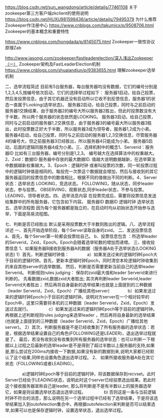 https://blog.csdn.net/sun_wangdong/article/details/77461108   关于zookeeper第三方客户端zkclient的使用说明
https://blog.csdn.net/HUXU981598436/article/details/79495379  为什么推荐Zookeeper作注册中心
https://www.cnblogs.com/takumicx/p/9508706.html  Zookeeper的基本概念和重要特性


https://www.cnblogs.com/hongdada/p/8145075.html Zookeeper一致性协议原理Zab

http://www.jasongj.com/zookeeper/fastleaderelection/深入浅出Zookeeper（一） Zookeeper架构及FastLeaderElection机制
https://www.cnblogs.com/shuaiandjun/p/9383655.html  理解zookeeper选举机制

二、选举流程简述
目前有5台服务器，每台服务器均没有数据，它们的编号分别是1,2,3,4,5,按编号依次启动，它们的选择举过程如下：
服务器1启动，给自己投票，然后发投票信息，由于其它机器还没有启动所以它收不到反馈信息，服务器1的状态一直属于Looking(选举状态)。
服务器2启动，给自己投票，同时与之前启动的服务器1交换结果，由于服务器2的编号大所以服务器2胜出，但此时投票数没有大于半数，所以两个服务器的状态依然是LOOKING。
服务器3启动，给自己投票，同时与之前启动的服务器1,2交换信息，由于服务器3的编号最大所以服务器3胜出，此时投票数正好大于半数，所以服务器3成为领导者，服务器1,2成为小弟。
服务器4启动，给自己投票，同时与之前启动的服务器1,2,3交换信息，尽管服务器4的编号大，但之前服务器3已经胜出，所以服务器4只能成为小弟。
服务器5启动，后面的逻辑同服务器4成为小弟。三、选择机制中的概念1、Serverid：服务器ID
比如有三台服务器，编号分别是1,2,3。
编号越大在选择算法中的权重越大。2、Zxid：数据ID
服务器中存放的最大数据ID.
值越大说明数据越新，在选举算法中数据越新权重越大。3、Epoch：逻辑时钟
或者叫投票的次数，同一轮投票过程中的逻辑时钟值是相同的。每投完一次票这个数据就会增加，然后与接收到的其它服务器返回的投票信息中的数值相比，根据不同的值做出不同的判断。4、Server状态：选举状态
LOOKING，竞选状态。
FOLLOWING，随从状态，同步leader状态，参与投票。
OBSERVING，观察状态,同步leader状态，不参与投票。
LEADING，领导者状态。四、选举消息内容
在投票完成后，需要将投票信息发送给集群中的所有服务器，它包含如下内容。
服务器ID
数据ID
逻辑时钟
选举状态
五、选举流程图
因为每个服务器都是独立的，在启动时均从初始状态开始参与选举，下面是简易流程图。

七、判断是否已经胜出
默认是采用投票数大于半数则胜出的逻辑。八、选举流程详述
一、首先开始选举阶段，每个Server读取自身的zxid。
二、发送投票信息
   a、首先，每个Server第一轮都会投票给自己。
   b、投票信息包含 ：所选举leader的Serverid，Zxid，Epoch。Epoch会随着选举轮数的增加而递增。
三、接收投票信息
  1、如果服务器B接收到服务器A的数据（服务器A处于选举状态(LOOKING 状态)
     1）首先，判断逻辑时钟值：
　　　　a）如果发送过来的逻辑时钟Epoch大于目前的逻辑时钟。首先，更新本逻辑时钟Epoch，同时清空本轮逻辑时钟收集到的来自其他server的选举数据。
然后，判断是否需要更新当前自己的选举leader Serverid。
判断规则rules judging：
保存的zxid最大值和leader Serverid来进行判断的。
先看数据zxid,数据zxid大者胜出;
其次再判断leader Serverid,leader Serverid大者胜出；
然后再将自身最新的选举结果(也就是上面提到的三种数据（leader Serverid，Zxid，Epoch）广播给其他server)
　　　　b）如果发送过来的逻辑时钟Epoch小于目前的逻辑时钟。说明对方server在一个相对较早的Epoch中，这里只需要将本机的三种数据（leader Serverid，Zxid，Epoch）发送过去就行。
　　　　c）如果发送过来的逻辑时钟Epoch等于目前的逻辑时钟。再根据上述判断规则rules judging来选举leader ，然后再将自身最新的选举结果(也就是上面提到的三种数据（leader  Serverid，Zxid，Epoch）广播给其他server)。
    2）其次，判断服务器是不是已经收集到了所有服务器的选举状态：若是，根据选举结果设置自己的角色(FOLLOWING还是LEADER)，退出选举过程就是了。
最后，若没有收到没有收集到所有服务器的选举状态：也可以判断一下根据以上过程之后最新的选举leader是不是得到了超过半数以上服务器的支持,如果是,那么尝试在200ms内接收一下数据,如果没有新的数据到来,说明大家都已经默认了这个结果,同样也设置角色退出选举过程。
  2、 如果所接收服务器A处在其它状态（FOLLOWING或者LEADING）。

　　　　a)逻辑时钟Epoch等于目前的逻辑时钟，将该数据保存到recvset。此时Server已经处于LEADING状态，说明此时这个server已经投票选出结果。若此时这个接收服务器宣称自己是leader, 那么将判断是不是有半数以上的服务器选举它，如果是则设置选举状态退出选举过程。
　　　　b) 否则这是一条与当前逻辑时钟不符合的消息，那么说明在另一个选举过程中已经有了选举结果，于是将该选举结果加入到outofelection集合中，再根据outofelection来判断是否可以结束选举,如果可以也是保存逻辑时钟，设置选举状态，退出选举过程。



